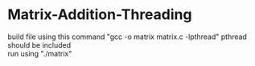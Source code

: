 # Matrix-Addition-Threading
build file using this command "gcc -o matrix matrix.c -lpthread" pthread should be included <br/>
run using "./matrix"
